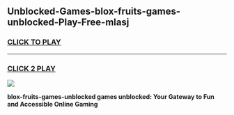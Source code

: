 
## Unblocked-Games-blox-fruits-games-unblocked-Play-Free-mlasj
<h3>
<a href="https://premium76.site?title=blox-fruits-games-unblocked&ref=15A">CLICK TO PLAY</a></h3>
<hr>

<h3>
<a href="https://premium76.site?title=blox-fruits-games-unblocked&ref=15A">CLICK 2 PLAY</a>
  
</h3>

<a href="https://premium76.site?title=blox-fruits-games-unblocked&ref=15A"><img src="https://clearcache.store/games.png"></a>


**blox-fruits-games-unblocked games unblocked: Your Gateway to Fun and Accessible Online Gaming**

